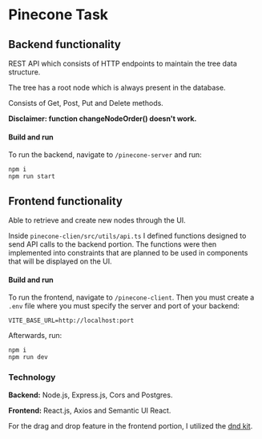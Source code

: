 # Pinecone Task

## Backend functionality

REST API which consists of HTTP endpoints to maintain the tree data structure.

The tree has a root node which is always present in the database.

Consists of Get, Post, Put and Delete methods.

**Disclaimer: function changeNodeOrder() doesn't work.**

#### Build and run

To run the backend, navigate to `/pinecone-server` and run:

```
npm i
npm run start
```

## Frontend functionality

Able to retrieve and create new nodes through the UI.

Inside `pinecone-clien/src/utils/api.ts` I defined functions designed to send API calls to the backend portion. The functions were then implemented into constraints that are planned to be used in components that will be displayed on the UI.

#### Build and run

To run the frontend, navigate to `/pinecone-client`. Then you must create a `.env` file where you must specify the server and port of your backend:

```
VITE_BASE_URL=http://localhost:port
```

Afterwards, run:

```
npm i
npm run dev
```

### Technology

**Backend:** Node.js, Express.js, Cors and Postgres.

**Frontend:** React.js, Axios and Semantic UI React.

For the drag and drop feature in the frontend portion, I utilized the [dnd kit](https://docs.dndkit.com/).
